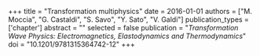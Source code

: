 +++
title = "Transformation multiphysics"
date = 2016-01-01
authors = ["M. Moccia", "G. Castaldi", "S. Savo", "Y. Sato", "V. Galdi"]
publication_types = ['chapter']
abstract = ""
selected = false
publication = "*Transformation Wave Physics: Electromagnetics, Elastodynamics and Thermodynamics*"
doi = "10.1201/9781315364742-12"
+++

